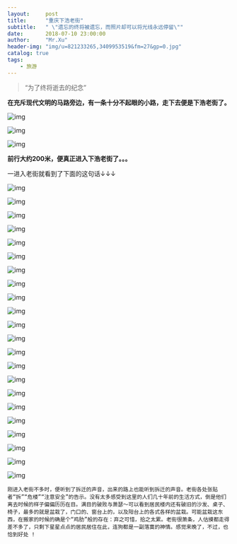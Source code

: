 ```yaml
---
layout:     post
title:      "重庆下浩老街"
subtitle:   " \"遗忘的终将被遗忘，而照片却可以将光线永远停留\""
date:       2018-07-10 23:00:00
author:     "Mr.Xu"
header-img: "img/u=821233265,3409953519&fm=27&gp=0.jpg"
catalog: true
tags:
    - 旅游
---
```


> “为了终将逝去的纪念”	

​ **在充斥现代文明的马路旁边，有一条十分不起眼的小路，走下去便是下浩老街了。** 

![img](/img/xiahao/v2-d5c6390e520ec3ca90ffe8f8d09dfb78_hd.jpg)

 

 

 

![img](/img/xiahao/v2-192ec16c6b8a4096e6b21e92e676ae0b_hd.jpg)

 

 

 

![img](/img/xiahao/v2-6fb16084994152c3a5baf77b0bebe1bb_hd.jpg)

 

 **前行大约200米，便真正进入下浩老街了。。。**

 

一进入老街就看到了下面的这句话↓↓↓

![img](/img/xiahao/v2-08275110a0d041ae890dded48c82b504_hd.jpg)

 

 

 

![img](/img/xiahao/v2-aa8bb7ae7e723a3e7004a616436c6a02_hd.jpg)

 

![img](/img/xiahao/v2-a0b84572fcd69864f4cda6eb9c35e987_hd.jpg)

 

![img](/img/xiahao/v2-2dc064d93af5aef268efcff15cdc5d6c_hd.jpg)

 

![img](/img/xiahao/v2-dacb903b9fc840f0c448bc3149715fc4_hd.jpg)

 

![img](/img/xiahao/v2-4c7dfea625c343c2ad7e3a39ab8e3a8e_hd.jpg)

 

![img](/img/xiahao/v2-0013692ab7847a64fb0193e3050cc712_hd.jpg)

 

 

 

 

![img](/img/xiahao/v2-253a4748074e1beeeae87753249e6def_hd.jpg)

 

![img](/img/xiahao/v2-29efff0ad2d0e92dfbc82d65acf11896_hd.jpg)

 

![img](/img/xiahao/v2-6c6b8c5bf884eb4e01988301ba1048ae_hd.jpg)

 

![img](/img/xiahao/v2-684275d6f522f21afa5f820216f6ada5_hd.jpg)

 

![img](/img/xiahao/v2-605bb44df8905a94e8577ff79737731a_hd.jpg)

 

 

 

 

![img](/img/xiahao/v2-f99c83ca2a588e668d482b84fa0f2a35_hd.jpg)

 

![img](/img/xiahao/v2-5af718590f3d0ee14c2295a09b341fdf_hd.jpg)

 

![img](/img/xiahao/v2-34ee880706a0b140a4e9472d63cad5c0_hd.jpg)

 

![img](/img/xiahao/v2-88914b42d77da9689903692666dfd5c8_hd.jpg)

 

![img](/img/xiahao/v2-cf529cfb18417ef24d3e0b210901b8e1_hd.jpg)

 

 

 

![img](/img/xiahao/v2-2bbdc949fa3ae62455f3a89d2ca4afb6_hd.jpg)

 

![img](/img/xiahao/v2-073321ba571ffc2ff0d41981bdbde3f1_hd.jpg)

 

![img](/img/xiahao/v2-f25069e89ecc2a9d26fd4fdb0d60814d_hd.jpg)

 

 

 

![img](/img/xiahao/v2-bf0e4e7cdf1eac4ca5f1d1b153f9664a_hd.jpg)

 

![img](/img/xiahao/v2-e2182fd67604f6b3893eeb80647e7a78_hd.jpg)

 	刚进入老街不多时，便听到了拆迁的声音，出来的路上也能听到拆迁的声音。老街各处张贴者“拆”“危楼”“注意安全”的告示。没有太多感受到这里的人们几十年前的生活方式，倒是他们离去时候的样子偏偏历历在目。满目的破败与萧瑟～可以看到居民楼内还有破旧的沙发、桌子、椅子，最多的就是盆栽了，门口的、窗台上的，以及阳台上的各式各样的盆栽。可能盆栽这东西，在搬家的时候的确是个“鸡肋”般的存在：弃之可惜，拾之太累。老街很萧条，人估摸都走得差不多了，只剩下星星点点的居民居住在此，连狗都是一副落寞的神情。感觉来晚了，不过，也恰到好处 !	
